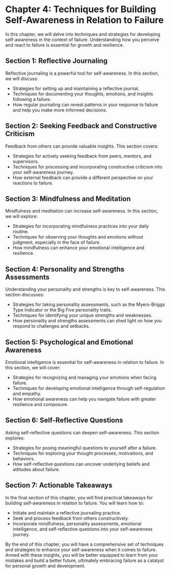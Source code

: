 Chapter 4: Techniques for Building Self-Awareness in Relation to Failure
========================================================================

In this chapter, we will delve into techniques and strategies for developing self-awareness in the context of failure. Understanding how you perceive and react to failure is essential for growth and resilience.

Section 1: Reflective Journaling
--------------------------------

Reflective journaling is a powerful tool for self-awareness. In this section, we will discuss:

* Strategies for setting up and maintaining a reflective journal.
* Techniques for documenting your thoughts, emotions, and insights following a failure.
* How regular journaling can reveal patterns in your response to failure and help you make more informed decisions.

Section 2: Seeking Feedback and Constructive Criticism
------------------------------------------------------

Feedback from others can provide valuable insights. This section covers:

* Strategies for actively seeking feedback from peers, mentors, and supervisors.
* Techniques for processing and incorporating constructive criticism into your self-awareness journey.
* How external feedback can provide a different perspective on your reactions to failure.

Section 3: Mindfulness and Meditation
-------------------------------------

Mindfulness and meditation can increase self-awareness. In this section, we will explore:

* Strategies for incorporating mindfulness practices into your daily routine.
* Techniques for observing your thoughts and emotions without judgment, especially in the face of failure.
* How mindfulness can enhance your emotional intelligence and resilience.

Section 4: Personality and Strengths Assessments
------------------------------------------------

Understanding your personality and strengths is key to self-awareness. This section discusses:

* Strategies for taking personality assessments, such as the Myers-Briggs Type Indicator or the Big Five personality traits.
* Techniques for identifying your unique strengths and weaknesses.
* How personality and strengths assessments can shed light on how you respond to challenges and setbacks.

Section 5: Psychological and Emotional Awareness
------------------------------------------------

Emotional intelligence is essential for self-awareness in relation to failure. In this section, we will cover:

* Strategies for recognizing and managing your emotions when facing failure.
* Techniques for developing emotional intelligence through self-regulation and empathy.
* How emotional awareness can help you navigate failure with greater resilience and composure.

Section 6: Self-Reflective Questions
------------------------------------

Asking self-reflective questions can deepen self-awareness. This section explores:

* Strategies for posing meaningful questions to yourself after a failure.
* Techniques for exploring your thought processes, motivations, and behaviors.
* How self-reflective questions can uncover underlying beliefs and attitudes about failure.

Section 7: Actionable Takeaways
-------------------------------

In the final section of this chapter, you will find practical takeaways for building self-awareness in relation to failure. You will learn how to:

* Initiate and maintain a reflective journaling practice.
* Seek and process feedback from others constructively.
* Incorporate mindfulness, personality assessments, emotional intelligence, and self-reflective questions into your self-awareness journey.

By the end of this chapter, you will have a comprehensive set of techniques and strategies to enhance your self-awareness when it comes to failure. Armed with these insights, you will be better equipped to learn from your mistakes and build a better future, ultimately embracing failure as a catalyst for personal growth and development.
